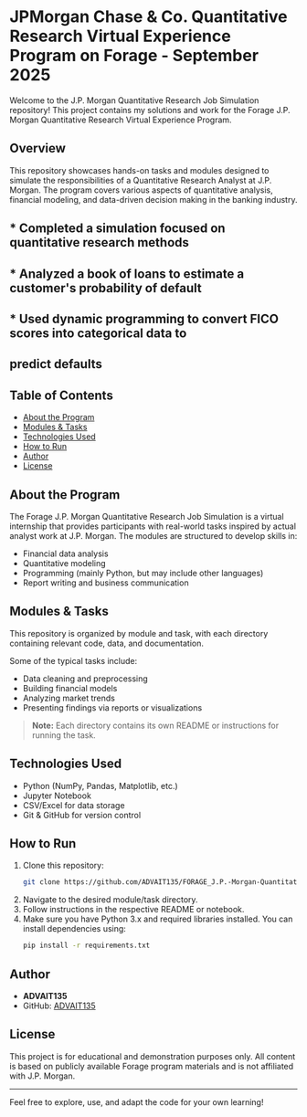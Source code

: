 # JPMorgan Chase & Co. Quantitative Research Virtual Experience Program on Forage - September 2025
Welcome to the J.P. Morgan Quantitative Research Job Simulation repository! This project contains my solutions and work for the Forage J.P. Morgan Quantitative Research Virtual Experience Program.

## Overview

This repository showcases hands-on tasks and modules designed to simulate the responsibilities of a Quantitative Research Analyst at J.P. Morgan. The program covers various aspects of quantitative analysis, financial modeling, and data-driven decision making in the banking industry.


## * Completed a simulation focused on quantitative research methods 
## * Analyzed a book of loans to estimate a customer's probability of default
## * Used dynamic programming to convert FICO scores into categorical data to
##    predict defaults






## Table of Contents

- [About the Program](#about-the-program)
- [Modules & Tasks](#modules--tasks)
- [Technologies Used](#technologies-used)
- [How to Run](#how-to-run)
- [Author](#author)
- [License](#license)

## About the Program

The Forage J.P. Morgan Quantitative Research Job Simulation is a virtual internship that provides participants with real-world tasks inspired by actual analyst work at J.P. Morgan. The modules are structured to develop skills in:

- Financial data analysis
- Quantitative modeling
- Programming (mainly Python, but may include other languages)
- Report writing and business communication

## Modules & Tasks

This repository is organized by module and task, with each directory containing relevant code, data, and documentation.

Some of the typical tasks include:
- Data cleaning and preprocessing
- Building financial models
- Analyzing market trends
- Presenting findings via reports or visualizations

> **Note:** Each directory contains its own README or instructions for running the task.

## Technologies Used

- Python (NumPy, Pandas, Matplotlib, etc.)
- Jupyter Notebook
- CSV/Excel for data storage
- Git & GitHub for version control

## How to Run

1. Clone this repository:
   ```bash
   git clone https://github.com/ADVAIT135/FORAGE_J.P.-Morgan-Quantitative-Research_Job_Simulation.git
   ```
2. Navigate to the desired module/task directory.
3. Follow instructions in the respective README or notebook.
4. Make sure you have Python 3.x and required libraries installed. You can install dependencies using:
   ```bash
   pip install -r requirements.txt
   ```

## Author

- **ADVAIT135**
- GitHub: [ADVAIT135](https://github.com/ADVAIT135)

## License

This project is for educational and demonstration purposes only. All content is based on publicly available Forage program materials and is not affiliated with J.P. Morgan.

---

Feel free to explore, use, and adapt the code for your own learning!
